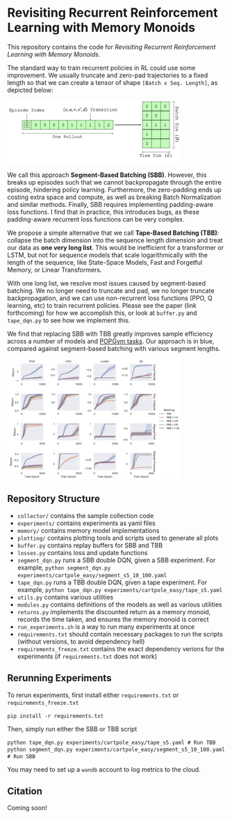 # Revisiting Recurrent Reinforcement Learning with Memory Monoids

This repository contains the code for *Revisiting Recurrent Reinforcement Learning with Memory Monoids*.

The standard way to train recurrent policies in RL could use some improvement. We usually truncate and zero-pad trajectories to a fixed length so that we can create a tensor of shape `[Batch x Seq. Length]`, as depicted below:

<img src="figures/segments.png" width="400" height>

We call this approach **Segment-Based Batching (SBB)**. However, this breaks up episodes such that we cannot backpropagate through the entire episode, hindering policy learning. Furthermore, the zero-padding ends up costing extra space and compute, as well as breaking Batch Normalization and similar methods. Finally, SBB requires implementing padding-aware loss functions. I find that in practice, this introduces bugs, as these padding-aware recurrent loss functions can be very complex.

We propose a simple alternative that we call **Tape-Based Batching (TBB)**: collapse the batch dimension into the sequence length dimension and treat our data as **one very long list**. This would be inefficient for a transformer or LSTM, but not for sequence models that scale logarithmically with the length of the sequence, like State-Space Models, Fast and Forgetful Memory, or Linear Transformers.

With one long list, we resolve most issues caused by segment-based batching. We no longer need to truncate and pad, we no longer truncate backpropagation, and we can use non-recurrent loss functions (PPO, Q learning, etc) to train recurrent policies. Please see the paper (link forthcoming) for how we accomplish this, or look at `buffer.py` and `tape_dqn.py` to see how we implement this.

We find that replacing SBB with TBB greatly improves sample efficiency across a number of models and [POPGym tasks](https://github.com/proroklab/popgym). Our approach is in blue, compared against segment-based batching with various segment lengths.

<img src="figures/plots.png" width="400" height>


## Repository Structure

- `collector/` contains the sample collection code
- `experiments/` contains experiments as yaml files
- `memory/` contains memory model implementations
- `plotting/` contains plotting tools and scripts used to generate all plots
- `buffer.py` contains replay buffers for SBB and TBB
- `losses.py` contains loss and update functions
- `segment_dqn.py` runs a SBB double DQN, given a SBB experiment. For example, `python segment_dqn.py experiments/cartpole_easy/segment_s5_10_100.yaml` 
- `tape_dqn.py` runs a TBB double DQN, given a tape experiment. For example, `python tape_dqn.py experiments/cartpole_easy/tape_s5.yaml`
- `utils.py` contains various utilities
- `modules.py` contains definitions of the models as well as various utilities
- `returns.py` implements the discounted return as a memory monoid, records the time taken, and ensures the memory monoid is correct
- `run_experiments.sh` is a way to run many experiments at once
- `requirements.txt` should contain necessary packages to run the scripts (without versions, to avoid dependency hell)
- `requirements_freeze.txt` contains the exact dependency verions for the experiments (if `requirements.txt` does not work)

## Rerunning Experiments
To rerun experiments, first install either `requirements.txt` or `requirements_freeze.txt`
```
pip install -r requirements.txt
```
Then, simply run either the SBB or TBB script
```
python tape_dqn.py experiments/cartpole_easy/tape_s5.yaml # Run TBB
python segment_dqn.py experiments/cartpole_easy/segment_s5_10_100.yaml # Run SBB
```
You may need to set up a `wandb` account to log metrics to the cloud.

## Citation
Coming soon!
